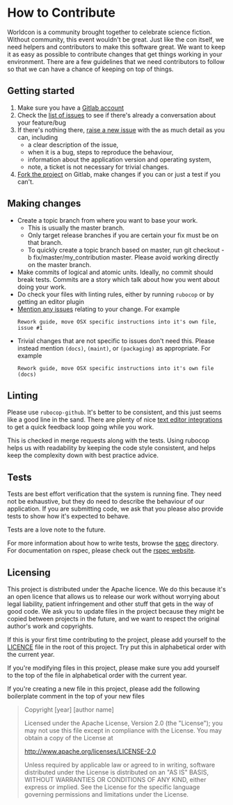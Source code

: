 # How to Contribute

Worldcon is a community brought together to celebrate science fiction. Without community, this event wouldn't be great.
Just like the con itself, we need helpers and contributors to make this software great. We want to keep it as easy as
possible to contribute changes that get things working in your environment. There are a few guidelines that we need
contributors to follow so that we can have a chance of keeping on top of things.

## Getting started

1. Make sure you have a [Gitlab account](https://gitlab.com/users/sign_in#register-pane)
2. Check the [list of issues](https://gitlab.com/worldcon/2020-wellington/issues) to see if there's already a
   conversation about your feature/bug
3. If there's nothing there, [raise a new issue](https://gitlab.com/worldcon/2020-wellington/issues/new) with the
   as much detail as you can, including
    - a clear description of the issue,
    - when it is a bug, steps to reproduce the behaviour,
    - information about the  application version and operating system,
    - note, a ticket is not necessary for trivial changes.
4. [Fork the project](https://gitlab.com/worldcon/2020-wellington/forks/new) on Gitlab, make changes if you can or just
   a test if you can't.

## Making changes

* Create a topic branch from where you want to base your work.
    * This is usually the master branch.
    * Only target release branches if you are certain your fix must be on that branch.
    * To quickly create a topic branch based on master, run git checkout -b fix/master/my_contribution master. Please
      avoid working directly on the master branch.
* Make commits of logical and atomic units. Ideally, no commit should break tests. Commits are a story which talk about
  how you went about doing your work.
* Do check your files with linting rules, either by running `rubocop` or by getting an editor plugin
* [Mention any issues](https://gitlab.com/worldcon/2020-wellington/issues) relating to your change. For example
  ```
  Rework guide, move OSX specific instructions into it's own file, issue #1
  ```
* Trivial changes that are not specific to issues don't need this. Please instead mention `(docs)`, `(maint)`, or
  `(packaging)` as appropriate. For example
  ```
  Rework guide, move OSX specific instructions into it's own file (docs)
  ```

## Linting

Please use `rubocop-github`. It's better to be consistent, and this just seems like a good line in the sand. There are
plenty of nice [text editor integrations](https://rubocop.readthedocs.io/en/latest/integration_with_other_tools/) to
get a quick feedback loop going while you work.

This is checked in merge requests along with the tests. Using rubocop helps us with readability by keeping the code
style consistent, and helps keep the complexity down with best practice advice.

## Tests

Tests are best effort verification that the system is running fine. They need not be exhaustive, but they do need to
describe the behaviour of our application. If you are submitting code, we ask that you please also provide tests to show
how it's expected to behave.

Tests are a love note to the future.

For more information about how to write tests, browse the [spec](tree/master/spec) directory. For documentation on
rspec, please check out the [rspec website](http://rspec.info/).

## Licensing

This project is distributed under the Apache licence. We do this because it's an open licence that allows us to release
our work without worrying about legal liability, patient infringement and other stuff that gets in the way of good code.
We ask you to update files in the project because they might be copied between projects in the future, and we want to
respect the original author's work and copyrights.

If this is your first time contributing to the project, please add yourself to the [LICENCE](LICENCE) file in the root
of this project. Try put this in alphabetical order with the current year.

If you're modifying files in this project, please make sure you add yourself to the top of the file in alphabetical
order with the current year.

If you're creating a new file in this project, please add the following boilerplate comment in the top of your new files

> Copyright [year] [author name]
>
> Licensed under the Apache License, Version 2.0 (the "License");
> you may not use this file except in compliance with the License.
> You may obtain a copy of the License at
>
>   http://www.apache.org/licenses/LICENSE-2.0
>
> Unless required by applicable law or agreed to in writing, software
> distributed under the License is distributed on an "AS IS" BASIS,
> WITHOUT WARRANTIES OR CONDITIONS OF ANY KIND, either express or implied.
> See the License for the specific language governing permissions and
> limitations under the License.
